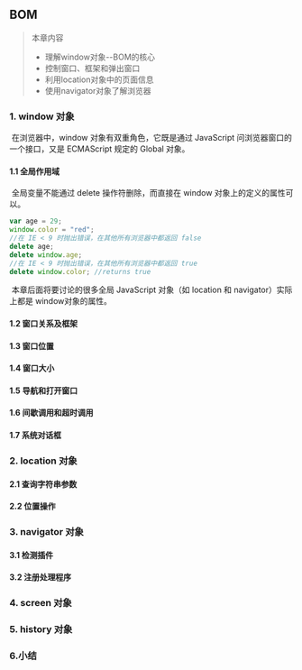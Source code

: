 ## BOM

> 本章内容
>
> - 理解window对象--BOM的核心
> - 控制窗口、框架和弹出窗口
> - 利用location对象中的页面信息
> - 使用navigator对象了解浏览器

### 1. window 对象

​	在浏览器中，window 对象有双重角色，它既是通过 JavaScript 问浏览器窗口的一个接口，又是 ECMAScript 规定的 Global 对象。

#### 1.1 全局作用域

​	全局变量不能通过 delete 操作符删除，而直接在 window 对象上的定义的属性可以。

```javascript
var age = 29; 
window.color = "red"; 
//在 IE < 9 时抛出错误，在其他所有浏览器中都返回 false 
delete age;
delete window.age; 
//在 IE < 9 时抛出错误，在其他所有浏览器中都返回 true 
delete window.color; //returns true
```

​	本章后面将要讨论的很多全局 JavaScript 对象（如 location 和 navigator）实际上都是 window对象的属性。

#### 1.2 窗口关系及框架

#### 1.3 窗口位置

#### 1.4 窗口大小

#### 1.5 导航和打开窗口

#### 1.6 间歇调用和超时调用

#### 1.7 系统对话框

### 2. location 对象

#### 2.1 查询字符串参数

#### 2.2 位置操作

### 3. navigator 对象

#### 3.1 检测插件

#### 3.2 注册处理程序

### 4. screen 对象

### 5. history 对象

### 6.小结